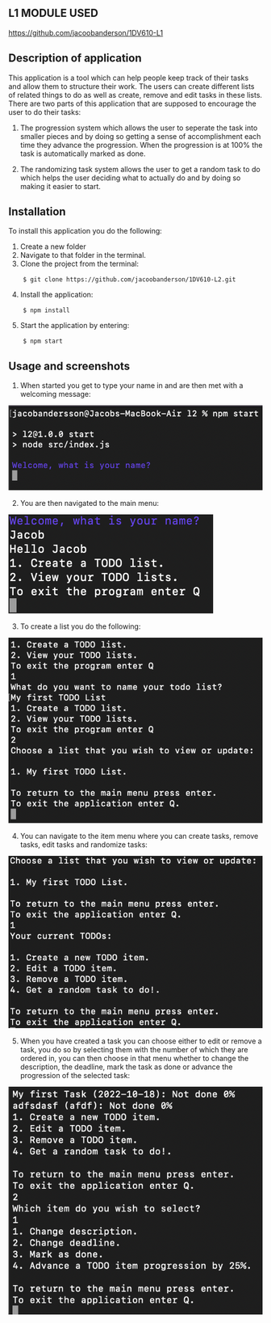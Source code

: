 ## L1 MODULE USED
https://github.com/jacoobanderson/1DV610-L1

## Description of application
This application is a tool which can help people keep track of their tasks and allow them to structure their work. The users can create different lists of related things to do as well as create, remove and edit tasks in these lists. There are two parts of this application that are supposed to encourage the user to do their tasks:

1. The progression system which allows the user to seperate the task into smaller pieces and by doing so getting a sense of accomplishment each time they advance the progression. When the progression is at 100% the task is automatically marked as done.

2. The randomizing task system allows the user to get a random task to do which helps the user deciding what to actually do and by doing so making it easier to start.


## Installation

To install this application you do the following:
1. Create a new folder
2. Navigate to that folder in the terminal.
3. Clone the project from the terminal:

```console
    $ git clone https://github.com/jacoobanderson/1DV610-L2.git
```

4. Install the application:

```console
    $ npm install
```

5. Start the application by entering:

```console
    $ npm start
```

## Usage and screenshots

1. When started you get to type your name in and are then met with a welcoming message:

![welcome](./assets/welcome-message.png)

2. You are then navigated to the main menu:

![main menu](./assets/main-menu.png)

3. To create a list you do the following:

![list creation](./assets/list-creation.png)

4. You can navigate to the item menu where you can create tasks, remove tasks, edit tasks and randomize tasks:

![item menu](./assets/item-menu.png)

5. When you have created a task you can choose either to edit or remove a task, you do so by selecting them with the number of which they are ordered in, you can then choose in that menu whether to change the description, the deadline, mark the task as done or advance the progression of the selected task:

![edit task](./assets/edit-task.png)






